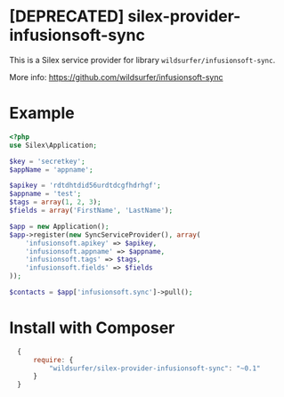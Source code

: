 [DEPRECATED] silex-provider-infusionsoft-sync
================================

This is a Silex service provider for library `wildsurfer/infusionsoft-sync`.

More info: https://github.com/wildsurfer/infusionsoft-sync

Example
=======

``` php
<?php
use Silex\Application;

$key = 'secretkey';
$appName = 'appname';

$apikey = 'rdtdhtdid56urdtdcgfhdrhgf';
$appname = 'test';
$tags = array(1, 2, 3);
$fields = array('FirstName', 'LastName');

$app = new Application();
$app->register(new SyncServiceProvider(), array(
    'infusionsoft.apikey' => $apikey,
    'infusionsoft.appname' => $appname,
    'infusionsoft.tags' => $tags,
    'infusionsoft.fields' => $fields
));

$contacts = $app['infusionsoft.sync']->pull();

```

Install with Composer
=====================

``` js
  {
      require: {
          "wildsurfer/silex-provider-infusionsoft-sync": "~0.1"
      }
  }
```
